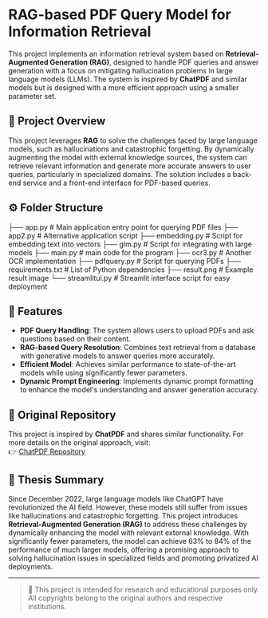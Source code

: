 # RAG-based PDF Query Model for Information Retrieval

This project implements an information retrieval system based on **Retrieval-Augmented Generation (RAG)**, designed to handle PDF queries and answer generation with a focus on mitigating hallucination problems in large language models (LLMs). The system is inspired by **ChatPDF** and similar models but is designed with a more efficient approach using a smaller parameter set.

## 📘 Project Overview

This project leverages **RAG** to solve the challenges faced by large language models, such as hallucinations and catastrophic forgetting. By dynamically augmenting the model with external knowledge sources, the system can retrieve relevant information and generate more accurate answers to user queries, particularly in specialized domains. The solution includes a back-end service and a front-end interface for PDF-based queries.

## ⚙️ Folder Structure

├── app.py # Main application entry point for querying PDF files
├── app2.py # Alternative application script
├── embedding.py # Script for embedding text into vectors
├── glm.py # Script for integrating with large models
├── main.py # main code for the program
├── ocr3.py # Another OCR implementation
├── pdfquery.py # Script for querying PDFs
├── requirements.txt # List of Python dependencies
├── result.png # Example result image
└── streamlitui.py # Streamlit interface script for easy deployment


## 🚀 Features

- **PDF Query Handling**: The system allows users to upload PDFs and ask questions based on their content.
- **RAG-based Query Resolution**: Combines text retrieval from a database with generative models to answer queries more accurately.
- **Efficient Model**: Achieves similar performance to state-of-the-art models while using significantly fewer parameters.
- **Dynamic Prompt Engineering**: Implements dynamic prompt formatting to enhance the model's understanding and answer generation accuracy.

## 📝 Original Repository

This project is inspired by **ChatPDF** and shares similar functionality. For more details on the original approach, visit:  
👉 [ChatPDF Repository](https://github.com/ali-rose/Bachelor_project)

## 📄 Thesis Summary

Since December 2022, large language models like ChatGPT have revolutionized the AI field. However, these models still suffer from issues like hallucinations and catastrophic forgetting. This project introduces **Retrieval-Augmented Generation (RAG)** to address these challenges by dynamically enhancing the model with relevant external knowledge. With significantly fewer parameters, the model can achieve 63% to 84% of the performance of much larger models, offering a promising approach to solving hallucination issues in specialized fields and promoting privatized AI deployments.

---

> 🧩 This project is intended for research and educational purposes only. All copyrights belong to the original authors and respective institutions.
